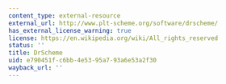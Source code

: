 ```yaml
---
content_type: external-resource
external_url: http://www.plt-scheme.org/software/drscheme/
has_external_license_warning: true
license: https://en.wikipedia.org/wiki/All_rights_reserved
status: ''
title: DrScheme
uid: e790451f-c6bb-4e53-95a7-93a6e53a2f30
wayback_url: ''
---
```

